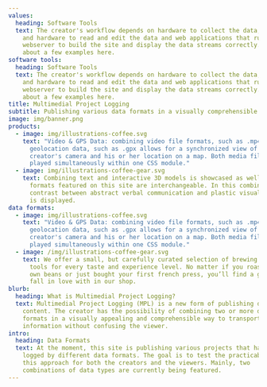 ```yaml
---
values:
  heading: Software Tools
  text: The creator's workflow depends on hardware to collect the data, software
    and hardware to read and edit the data and web applications that run on the
    webserver to build the site and display the data streams correctly. Read
    about a few examples here.
software tools:
  heading: Software Tools
  text: The creator's workflow depends on hardware to collect the data, software
    and hardware to read and edit the data and web applications that run on the
    webserver to build the site and display the data streams correctly. Read
    about a few examples here.
title: Multimedial Project Logging
subtitle: Publishing various data formats in a visually comprehensible way
image: img/banner.png
products:
  - image: img/illustrations-coffee.svg
    text: "Video & GPS Data: combining video file formats, such as .mp4 with
      geolocation data, such as .gpx allows for a synchronized view of the
      creator's camera and his or her location on a map. Both media files are
      played simultaneously within one CSS module."
  - image: img/illustrations-coffee-gear.svg
    text: Combining text and interactive 3D models is showcased as well. All data
      formats featured on this site are interchangeable. In this combination the
      contrast between abstract verbal communication and plastic visualization
      is displayed.
data formats:
  - image: img/illustrations-coffee.svg
    text: "Video & GPS Data: combining video file formats, such as .mp4 with
      geolocation data, such as .gpx allows for a synchronized view of the
      creator's camera and his or her location on a map. Both media files are
      played simultaneously within one CSS module."
  - image: /img/illustrations-coffee-gear.svg
    text: We offer a small, but carefully curated selection of brewing gear and
      tools for every taste and experience level. No matter if you roast your
      own beans or just bought your first french press, you’ll find a gadget to
      fall in love with in our shop.
blurb:
  heading: What is Multimedial Project Logging?
  text: Multimedial Project Logging (MPL) is a new form of publishing digital
    content. The creator has the possibility of combining two or more data
    formats in a visually appealing and comprehensible way to transport more
    information without confusing the viewer.
intro:
  heading: Data Formats
  text: At the moment, this site is publishing various projects that have been
    logged by different data formats. The goal is to test the practicability of
    this approach for both the creators and the viewers. Mainly, two
    combinations of data types are currently being featured.
---
```

